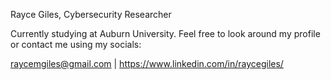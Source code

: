 Rayce Giles, Cybersecurity Researcher

Currently studying at Auburn University.
Feel free to look around my profile or contact me using my socials:

raycemgiles@gmail.com | https://www.linkedin.com/in/raycegiles/
